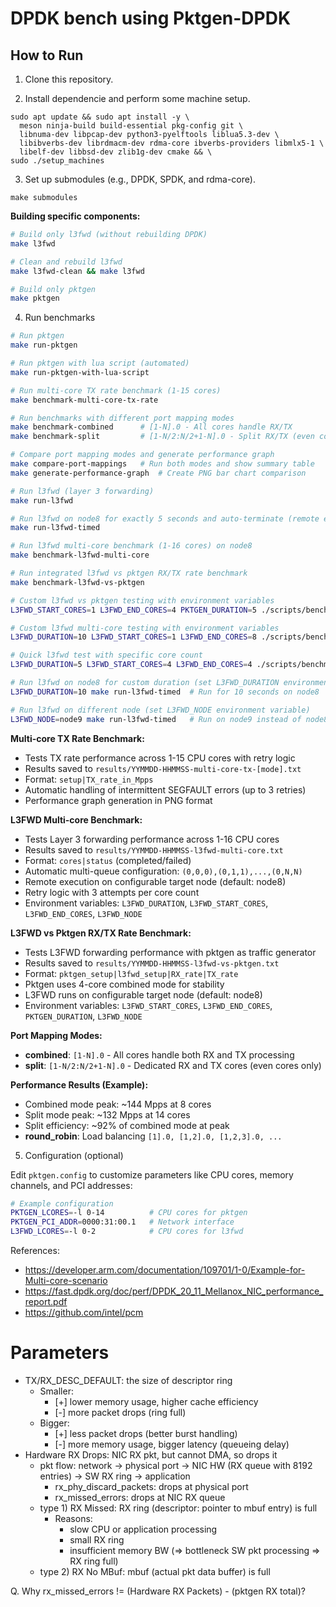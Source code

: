 # DPDK bench using Pktgen-DPDK



## How to Run 

1) Clone this repository.

2) Install dependencie and perform some machine setup.

```
sudo apt update && sudo apt install -y \
  meson ninja-build build-essential pkg-config git \
  libnuma-dev libpcap-dev python3-pyelftools liblua5.3-dev \
  libibverbs-dev librdmacm-dev rdma-core ibverbs-providers libmlx5-1 \
  libelf-dev libbsd-dev zlib1g-dev cmake && \
sudo ./setup_machines
```

3) Set up submodules (e.g., DPDK, SPDK, and rdma-core).

```
make submodules
```

**Building specific components:**
```bash
# Build only l3fwd (without rebuilding DPDK)
make l3fwd

# Clean and rebuild l3fwd
make l3fwd-clean && make l3fwd

# Build only pktgen
make pktgen
```

4) Run benchmarks

```bash
# Run pktgen
make run-pktgen

# Run pktgen with lua script (automated)
make run-pktgen-with-lua-script

# Run multi-core TX rate benchmark (1-15 cores)
make benchmark-multi-core-tx-rate

# Run benchmarks with different port mapping modes
make benchmark-combined      # [1-N].0 - All cores handle RX/TX
make benchmark-split         # [1-N/2:N/2+1-N].0 - Split RX/TX (even cores only)

# Compare port mapping modes and generate performance graph
make compare-port-mappings   # Run both modes and show summary table
make generate-performance-graph  # Create PNG bar chart comparison

# Run l3fwd (layer 3 forwarding)
make run-l3fwd

# Run l3fwd on node8 for exactly 5 seconds and auto-terminate (remote execution)
make run-l3fwd-timed

# Run l3fwd multi-core benchmark (1-16 cores) on node8
make benchmark-l3fwd-multi-core

# Run integrated l3fwd vs pktgen RX/TX rate benchmark  
make benchmark-l3fwd-vs-pktgen

# Custom l3fwd vs pktgen testing with environment variables
L3FWD_START_CORES=1 L3FWD_END_CORES=4 PKTGEN_DURATION=5 ./scripts/benchmark-l3fwd-vs-pktgen.sh

# Custom l3fwd multi-core testing with environment variables
L3FWD_DURATION=10 L3FWD_START_CORES=1 L3FWD_END_CORES=8 ./scripts/benchmark-l3fwd-multi-core.sh

# Quick l3fwd test with specific core count
L3FWD_DURATION=5 L3FWD_START_CORES=4 L3FWD_END_CORES=4 ./scripts/benchmark-l3fwd-multi-core.sh

# Run l3fwd on node8 for custom duration (set L3FWD_DURATION environment variable)
L3FWD_DURATION=10 make run-l3fwd-timed  # Run for 10 seconds on node8

# Run l3fwd on different node (set L3FWD_NODE environment variable)
L3FWD_NODE=node9 make run-l3fwd-timed   # Run on node9 instead of node8
```

**Multi-core TX Rate Benchmark:**
- Tests TX rate performance across 1-15 CPU cores with retry logic
- Results saved to `results/YYMMDD-HHMMSS-multi-core-tx-[mode].txt`
- Format: `setup|TX_rate_in_Mpps`
- Automatic handling of intermittent SEGFAULT errors (up to 3 retries)
- Performance graph generation in PNG format

**L3FWD Multi-core Benchmark:**
- Tests Layer 3 forwarding performance across 1-16 CPU cores
- Results saved to `results/YYMMDD-HHMMSS-l3fwd-multi-core.txt`
- Format: `cores|status` (completed/failed)
- Automatic multi-queue configuration: `(0,0,0),(0,1,1),...,(0,N,N)`
- Remote execution on configurable target node (default: node8)
- Retry logic with 3 attempts per core count
- Environment variables: `L3FWD_DURATION`, `L3FWD_START_CORES`, `L3FWD_END_CORES`, `L3FWD_NODE`

**L3FWD vs Pktgen RX/TX Rate Benchmark:**
- Tests L3FWD forwarding performance with pktgen as traffic generator
- Results saved to `results/YYMMDD-HHMMSS-l3fwd-vs-pktgen.txt`
- Format: `pktgen_setup|l3fwd_setup|RX_rate|TX_rate`
- Pktgen uses 4-core combined mode for stability
- L3FWD runs on configurable target node (default: node8)
- Environment variables: `L3FWD_START_CORES`, `L3FWD_END_CORES`, `PKTGEN_DURATION`, `L3FWD_NODE`

**Port Mapping Modes:**
- **combined**: `[1-N].0` - All cores handle both RX and TX processing
- **split**: `[1-N/2:N/2+1-N].0` - Dedicated RX and TX cores (even cores only)

**Performance Results (Example):**
- Combined mode peak: ~144 Mpps at 8 cores
- Split mode peak: ~132 Mpps at 14 cores  
- Split efficiency: ~92% of combined mode at peak
- **round_robin**: Load balancing `[1].0, [1,2].0, [1,2,3].0, ...`

5) Configuration (optional)

Edit `pktgen.config` to customize parameters like CPU cores, memory channels, and PCI addresses:

```bash
# Example configuration
PKTGEN_LCORES=-l 0-14          # CPU cores for pktgen
PKTGEN_PCI_ADDR=0000:31:00.1   # Network interface
L3FWD_LCORES=-l 0-2            # CPU cores for l3fwd
```


References:
- https://developer.arm.com/documentation/109701/1-0/Example-for-Multi-core-scenario
- https://fast.dpdk.org/doc/perf/DPDK_20_11_Mellanox_NIC_performance_report.pdf
- https://github.com/intel/pcm




# Parameters
- TX/RX_DESC_DEFAULT: the size of descriptor ring
  - Smaller: 
    - [+] lower memory usage, higher cache efficiency
    - [-] more packet drops (ring full)
  - Bigger:
    - [+] less packet drops (better burst handling)
    - [-] more memory usage, bigger latency (queueing delay)
- Hardware RX Drops:  NIC RX pkt, but cannot DMA, so drops it
  - pkt flow: network -> physical port -> NIC HW (RX queue with 8192 entries) -> SW RX ring -> application
    - rx_phy_discard_packets: drops at physical port
    - rx_missed_errors: drops at NIC RX queue  
  - type 1) RX Missed: RX ring (descriptor: pointer to mbuf entry) is full  
    - Reasons:
      - slow CPU or application processing
      - small RX ring
      - insufficient memory BW (=> bottleneck SW pkt processing => RX ring full)
  - type 2) RX No MBuf: mbuf (actual pkt data buffer) is full








Q. Why rx_missed_errors != (Hardware RX Packets) - (pktgen RX total)?